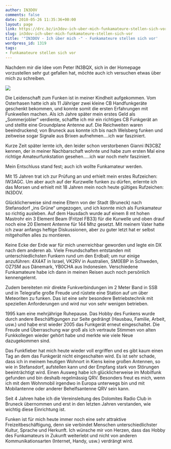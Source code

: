 ```yaml
---
author: IN3DOV
comments: false
date: 2010-05-26 11:35:36+00:00
layout: page
link: https://drc.bz/in3dov-ich-uber-mich-funkamateure-stellen-sich-vor/
slug: in3dov-ich-uber-mich-funkamateure-stellen-sich-vor
title: '"IN3DOV - Ich über mich -" - Funkamateure stellen sich vor'
wordpress_id: 1319
tags:
- Funkamateure stellen sich vor
---
```


Nachdem mir die Idee vom Peter IN3BQX, sich in der Homepage vorzustellen sehr gut gefallen hat, möchte auch ich versuchen etwas über mich zu schreiben.


[![](https://drc.bz/wp-content/uploads/2010/05/IN3DOV-mit-Handfunkgerät-1208-001-225x300.jpg)](https://drc.bz/wp-content/uploads/2010/05/IN3DOV-mit-Handfunkgerät-1208-001.jpg)


Die Leidenschaft zum Funken ist in meiner Kindheit aufgekommen. Vom Osterhasen hatte ich als 11 Jähriger zwei kleine CB Handfunkgeräte geschenkt bekommen, und konnte somit die ersten Erfahrungen mit Funkwellen machen. Als ich Jahre später mein erstes Geld als „Sommerjobler“ verdiente, schaffte ich mir ein richtiges CB Funkgerät an und stellte eine Groundplane Antenne auf. Die Reichweiten waren beeindruckend; von Bruneck aus konnte ich bis nach Welsberg funken und zeitweise sogar Signale aus Brixen aufnehmen….ich war fasziniert.

Kurze Zeit später lernte ich, den leider schon verstorbenen Gianni IN3CBZ kennen, der in meiner Nachbarschaft wohnte und habe zum ersten Mal eine richtige Amateurfunkstation gesehen…..ich war noch mehr fasziniert.

Mein Entschluss stand fest; auch ich wollte Funkamateur werden.

Mit 15 Jahren trat ich zur Prüfung an und erhielt mein erstes Rufzeichen: IW3AGC. Um aber auch auf der Kurzwelle funken zu dürfen, erlernte ich das Morsen und erhielt mit 18 Jahren mein noch heute gültiges Rufzeichen: IN3DOV.

Glücklicherweise sind meine Eltern von der Stadt (Bruneck) nach Stefansdorf „ins Grüne“ umgezogen, und ich konnte mich als Funkamateur so richtig ausleben. Auf dem Hausdach wurde auf einem 8 mt hohen Mastrohr ein 3 Element Beam (Fritzel FB33) für die Kurwelle und oben drauf noch eine 20 Element Antenne für 144 Mhz gesetzt. Mit meinem Vater hatte ich zwar anfangs heftige Diskussionen, aber zu guter letzt hat er selbst mitgeholfen alles zu montieren.

Keine Ecke der Erde war für mich unerreichbar geworden und legte ein DX nach dem anderen ab. Viele Freundschaften entstanden mit unterschiedlichsten Funkern rund um den Erdball; um nur einige anzuführen: 4X4AT in Israel, VK2RV in Australien, SM0EBP in Schweden, OZ7SM aus Dänemark, YB0CHA aus Indonesien. Verschiedene Funkamateure habe ich dann in meinen Reisen auch noch persönlich kennengelernt.

Zudem bereiteten mir direkte Funkverbindungen im 2 Meter Band in SSB und in Telegrafie große Freude und rüstete eine Station auf um über Meteoriten zu funken. Das ist eine sehr besondere Betriebstechnik mit speziellen Anforderungen und wird nur von sehr wenigen betrieben.

1995 kam eine mehrjährige Ruhepause. Das Hobby des Funkens wurde durch andere Beschäftigungen zur Seite gedrängt (Hausbau, Familie, Arbeit, usw.) und habe erst wieder 2005 das Funkgerät erneut eingeschaltet. Die Freude und Überraschung war groß als ich vertraute Stimmen von alten Funkkollegen wieder gehört habe und merkte wie viele Neue dazugekommen sind.

Das Funkfieber hat mich heute wieder voll ergriffen und es gibt kaum einen Tag an dem das Funkgerät nicht eingeschalten wird. Es ist sehr schade, dass ich in meinem heutigen Wohnort in Kiens keine großen Antennen, so wie in Stefansdorf, aufstellen kann und der Empfang stark von Störungen beeinträchtigt wird. Einen Ausweg habe ich glücklicherweise im Mobilfunk gefunden und bin deshalb regelmässig QRV. Besonders freut es mich, wenn ich mit dem Wohnmobil irgendwo in Europa unterwegs bin und mit Mobilantenne oder anderer Behelfsantenne QRV sein kann.

Seit 4 Jahren habe ich die Vereinsleitung des Dolomites Radio Club in Bruneck übernommen und erst in den letzten Jahren verstanden, wie wichtig diese Einrichtung ist.

Funken ist für mich heute immer noch eine sehr attraktive Freizeitbeschäftigung, denn sie verbindet Menschen unterschiedlichster Kultur, Sprache und Herkunft. Ich wünsche mir von Herzen, dass das Hobby des Funkamateurs in Zukunft weiterlebt und nicht von anderen Kommunikationsarten (Internet, Handy, usw.) verdrängt wird.
